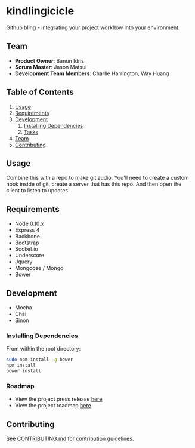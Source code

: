 # kindlingicicle

Github bling - integrating your project workflow into your environment.

## Team

  - __Product Owner__: Banun Idris
  - __Scrum Master__: Jason Matsui
  - __Development Team Members__: Charlie Harrington, Way Huang

## Table of Contents

1. [Usage](#Usage)
1. [Requirements](#requirements)
1. [Development](#development)
    1. [Installing Dependencies](#installing-dependencies)
    1. [Tasks](#tasks)
1. [Team](#team)
1. [Contributing](#contributing)

## Usage

Combine this with a repo to make git audio. You'll need to create a custom hook inside of git,
create a server that has this repo. And then open the client to listen to updates. 

## Requirements

- Node 0.10.x
- Express 4
- Backbone
- Bootstrap
- Socket.io
- Underscore
- Jquery
- Mongoose / Mongo
- Bower

## Development

- Mocha
- Chai
- Sinon

### Installing Dependencies

From within the root directory:

```sh
sudo npm install -g bower
npm install
bower install
```

### Roadmap

- View the project press release [here](/documentation/_PRESS-RELEASE.md)
- View the project roadmap [here](/documentation/projectRoadmap.md)

## Contributing

See [CONTRIBUTING.md](CONTRIBUTING.md) for contribution guidelines.
